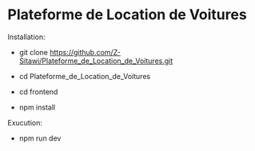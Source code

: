 # Plateforme de Location de Voitures

Installation:

* git clone https://github.com/Z-Sitawi/Plateforme_de_Location_de_Voitures.git

* cd Plateforme_de_Location_de_Voitures

* cd frontend

* npm install 

Exucution:

* npm run dev
